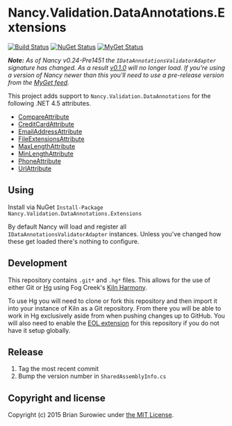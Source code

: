 # Nancy.Validation.DataAnnotations.Extensions

[![Build Status](https://ci.appveyor.com/api/projects/status/k5r5yhlca6cl79i6?svg=true)](https://ci.appveyor.com/project/xt0rted/nancy-validation-dataannotations-extensions)
[![NuGet Status](http://img.shields.io/nuget/v/Nancy.Validation.DataAnnotations.Extensions.svg?style=flat)](https://www.nuget.org/packages/Nancy.Validation.DataAnnotations.Extensions/)
[![MyGet Status](https://img.shields.io/myget/13degrees/vpre/Nancy.Validation.DataAnnotations.Extensions.svg?style=flat&label=myget)](http://www.myget.org/f/13degrees/)

***Note:*** *As of Nancy v0.24-Pre1451 the `IDataAnnotationsValidatorAdapter` signature has changed. As a result [v0.1.0](https://www.nuget.org/packages/Nancy.Validation.DataAnnotations.Extensions/0.1.0) will no longer load. If you're using a version of Nancy newer than this you'll need to use a pre-release version from the [MyGet feed](http://www.myget.org/f/13degrees/).*

This project adds support to `Nancy.Validation.DataAnnotations` for the following .NET 4.5 attributes.

- [CompareAttribute](http://msdn.microsoft.com/en-us/library/System.ComponentModel.DataAnnotations.CompareAttribute.aspx)
- [CreditCardAttribute](http://msdn.microsoft.com/en-us/library/System.ComponentModel.DataAnnotations.CreditCardAttribute.aspx)
- [EmailAddressAttribute](http://msdn.microsoft.com/en-us/library/System.ComponentModel.DataAnnotations.EmailAddressAttribute.aspx)
- [FileExtensionsAttribute](http://msdn.microsoft.com/en-us/library/System.ComponentModel.DataAnnotations.FileExtensionsAttribute.aspx)
- [MaxLengthAttribute](http://msdn.microsoft.com/en-us/library/System.ComponentModel.DataAnnotations.MaxLengthAttribute.aspx)
- [MinLengthAttribute](http://msdn.microsoft.com/en-us/library/System.ComponentModel.DataAnnotations.MinLengthAttribute.aspx)
- [PhoneAttribute](http://msdn.microsoft.com/en-us/library/System.ComponentModel.DataAnnotations.PhoneAttribute.aspx)
- [UrlAttribute](http://msdn.microsoft.com/en-us/library/System.ComponentModel.DataAnnotations.UrlAttribute.aspx)


## Using

Install via NuGet `Install-Package Nancy.Validation.DataAnnotations.Extensions`

By default Nancy will load and register all `IDataAnnotationsValidatorAdapter` instances. Unless you've changed how these get loaded there's nothing to configure.


## Development

This repository contains `.git*` and `.hg*` files. This allows for the use of either Git or [Hg](http://mercurial.selenic.com/) using Fog Creek's [Kiln Harmony](http://www.fogcreek.com/kiln/).

To use Hg you will need to clone or fork this repository and then import it into your instance of Kiln as a Git repository. From there you will be able to work in Hg exclusively aside from when pushing changes up to GitHub. You will also need to enable the [EOL extension](http://mercurial.selenic.com/wiki/EolExtension) for this repository if you do not have it setup globally.


## Release

1. Tag the most recent commit
2. Bump the version number in `SharedAssemblyInfo.cs`


## Copyright and license

Copyright (c) 2015 Brian Surowiec under [the MIT License](LICENSE).